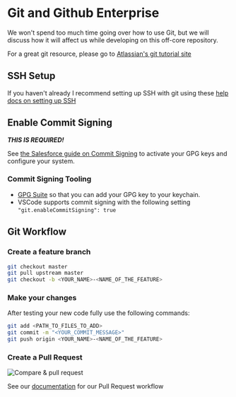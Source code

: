 # Git and Github Enterprise

We won't spend too much time going over how to use Git, but we will discuss how it will affect us while developing on this off-core repository.

For a great git resource, please go to [Atlassian's git tutorial site](https://www.atlassian.com/git/tutorials/what-is-git)

## SSH Setup

If you haven't already I recommend setting up SSH with git using these
[help docs on setting up SSH](https://help.github.com/en/articles/adding-a-new-ssh-key-to-your-github-account)

## Enable Commit Signing

**_THIS IS REQUIRED!_**

See [the Salesforce guide on Commit Signing](https://confluence.internal.salesforce.com/pages/viewpage.action?pageId=79771036) to activate your GPG keys and configure your system.

### Commit Signing Tooling

-   [GPG Suite](https://gpgtools.org/) so that you can add your GPG key to your keychain.
-   VSCode supports commit signing with the following setting `"git.enableCommitSigning": true`

## Git Workflow

### Create a feature branch

```bash
git checkout master
git pull upstream master
git checkout -b <YOUR_NAME>-<NAME_OF_THE_FEATURE>
```

### Make your changes

After testing your new code fully use the following commands:

```bash
git add <PATH_TO_FILES_TO_ADD>
git commit -m "<YOUR_COMMIT_MESSAGE>"
git push origin <YOUR_NAME>-<NAME_OF_THE_FEATURE>
```

### Create a Pull Request

![Compare & pull request](https://help.github.com/assets/images/help/pull_requests/pull-request-start-review-button.png)

See our [documentation](SubmittingPullRequests.md) for our Pull Request workflow
